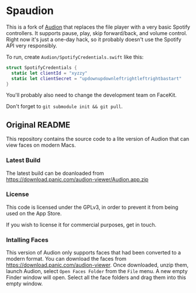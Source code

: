 # Spaudion

This is a fork of [Audion](https://dev.panic.com/panic/audion) that replaces the file player with a very basic Spotify controllers. It supports pause, play, skip forward/back, and volume control. Right now it's just a one-day hack, so it probably doesn't use the Spotify API very responsibly.

To run, create `Audion/SpotifyCredentials.swift` like this:

```swift
struct SpotifyCredentials {
  static let clientId = "xyzzy"
  static let clientSecret = "updownupdownleftrightleftrightbastart"
}
```

You'll probably also need to change the development team on FaceKit.

Don't forget to `git submodule init && git pull`.

## Original README

This repository contains the source code to a lite version of Audion that can view faces on modern Macs.

### Latest Build

The latest build can be doanloaded from https://download.panic.com/audion-viewer/Audion.app.zip

### License

This code is licensed under the GPLv3, in order to prevent it from being used on the App Store.

If you wish to license it for commercial purposes, get in touch.

### Intalling Faces

This version of Audion only supports faces that had been converted to a modern format. You can download the faces from https://download.panic.com/audion-viewer. Once downloaded, unzip them, launch Audion, select `Open Faces Folder` from the `File` menu. A new empty Finder window will open. Select all the face folders and drag them into this empty window.
